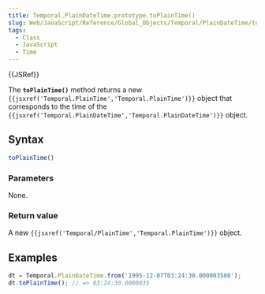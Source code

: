 ```yaml
---
title: Temporal.PlainDateTime.prototype.toPlainTime()
slug: Web/JavaScript/Reference/Global_Objects/Temporal/PlainDateTime/toPlainTime
tags:
  - Class
  - JavaScript
  - Time
---
```

{{JSRef}}

<p class="summary"><span class="seoSummary">The <strong><code>toPlainTime()</code></strong> method returns a new <code>{{jsxref('Temporal.PlainTime','Temporal.PlainTime')}}</code> object that corresponds to the time of the <code>{{jsxref('Temporal.PlainDateTime','Temporal.PlainDateTime')}}</code> object.</span></p>

## Syntax

```js
toPlainTime()
```

### Parameters

None.

### Return value

A new `{{jsxref('Temporal/PlainTime','Temporal.PlainTime')}}`
object.

## Examples

```js
dt = Temporal.PlainDateTime.from('1995-12-07T03:24:30.000003500');
dt.toPlainTime(); // => 03:24:30.0000035
```
